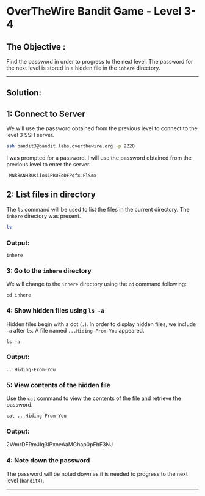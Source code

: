 # OverTheWire Bandit Game - Level 3-4

## The Objective :
Find the password in order to progress to the next level. The password for the next level is stored in a hidden file in the `inhere` directory.

---

## Solution:

## 1: Connect to Server
We will use the password obtained from the previous level to connect to the level 3 SSH server.

```bash
ssh bandit3@bandit.labs.overthewire.org -p 2220
```

I was prompted for a password. I will use the password obtained from the previous level to enter the server.

```bash
 MNk8KNH3Usiio41PRUEoDFPqfxLPlSmx
```

## 2: List files in directory
The `ls` command will be used to list the files in the current directory. The `inhere` directory was present.

```bash
ls
```

### Output:

```
inhere
```

### 3: Go to the `inhere` directory
We will change to the `inhere` directory using the `cd` command following:

```
cd inhere
```

### 4: Show hidden files using `ls -a`
Hidden files begin with a dot (`.`). In order to display hidden files, we include `-a` after `ls`. A file named `...Hiding-From-You` appeared. 

```
ls -a
```

### Output:
```
...Hiding-From-You
```

### 5: View contents of the hidden file
Use the `cat` command to view the contents of the file and retrieve the password.

```
cat ...Hiding-From-You
```

### Output:

2WmrDFRmJIq3IPxneAaMGhap0pFhF3NJ

### 4: Note down the password 
The password will be noted down as it is needed to progress to the next level (`bandit4`).

---
